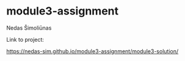 # module3-assignment

Nedas Šimoliūnas

Link to project:

https://nedas-sim.github.io/module3-assignment/module3-solution/